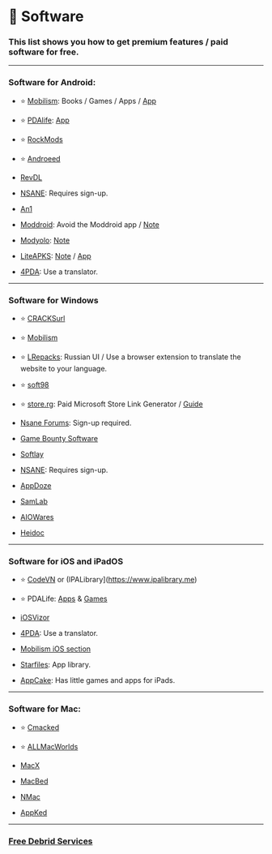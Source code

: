 # 💾 Software
### This list shows you how to get premium features / paid software for free.

***


### Software for Android:

- ⭐ [Mobilism](https://forum.mobilism.org/viewforum.php?f=398): Books / Games / Apps / [App](https://forum.mobilism.org/app/)

- ⭐ [PDAlife](https://pdalife.com): [App](https://pdalife.com/pdalife-app-android-a40597.html)

- ⭐ [RockMods](https://www.rockmods.net/)

- ⭐ [Androeed](https://androeed.store/)

- [RevDL](https://revdl.com)

- [NSANE](https://nsaneforums.com/): Requires sign-up.

- [An1](https://an1.com/)

- [Moddroid](https://www.moddroid.com): Avoid the Moddroid app / [Note](https://pastebin.com/3ebTvx0b)

- [Modyolo](https://modyolo.com): [Note](https://pastebin.com/3ebTvx0b)

- [LiteAPKS](https://liteapks.com): [Note](https://pastebin.com/3ebTvx0b) / [App](https://liteapks.com/app.html)

- [4PDA](https://4pda.to/forum/): Use a translator.




***

### Software for Windows

- ⭐ [CRACKSurl](https://cracksurl.com/)

- ⭐ [Mobilism](https://forum.mobilism.org/index.php)


- ⭐ [LRepacks](https://lrepacks.net): Russian UI / Use a browser extension to translate the website to your language.

- ⭐ [soft98](https://soft98.ir/)

- ⭐ [store.rg](https://store.rg-adguard.net/): Paid Microsoft Store Link Generator / [Guide](https://rentry.co/paidAppsMsStore)

- [Nsane Forums](https://www.nsaneforums.com/): Sign-up required.

- [Game Bounty Software](https://gamebounty.world/software/)



 - [Softlay](https://www.softlay.com/downloads/)


- [NSANE](https://nsaneforums.com/): Requires sign-up.

- [AppDoze](https://appdoze.com/)


- [SamLab](https://samlab.ws/)

- [AIOWares](https://www.aiowares.com/)


- [Heidoc](https://www.heidoc.net/)



***

### Software for iOS and iPadOS

- ⭐ [CodeVN](https://ios.codevn.net/) or (IPALibrary](https://www.ipalibrary.me)

- ⭐ PDALife: [Apps](https://pdalife.com/ios/programmy/) & [Games](https://pdalife.com/ios/games)

- [iOSVizor](https://iosvizor.com/)


- [4PDA](https://4pda.to/forum/): Use a translator.

- [Mobilism iOS section](https://forum.mobilism.org/viewforum.php?f=312)

- [Starfiles](https://starfiles.co/): App library.

- [AppCake](https://www.iphonecake.com/): Has little games and apps for iPads.


***

### Software for Mac:

- ⭐ [Cmacked](https://cmacked.com/)

- ⭐ [ALLMacWorlds](https://allmacworlds.com/)

- [MacX](https://macx.ws/)

- [MacBed](https://www.macbed.com/)

- [NMac](https://nmac.to/now/)

- [AppKed](https://www.macbed.com/)

***

### [Free Debrid Services](https://mediasavvy.pages.dev/Wiki/Tools#free-download-services/)




